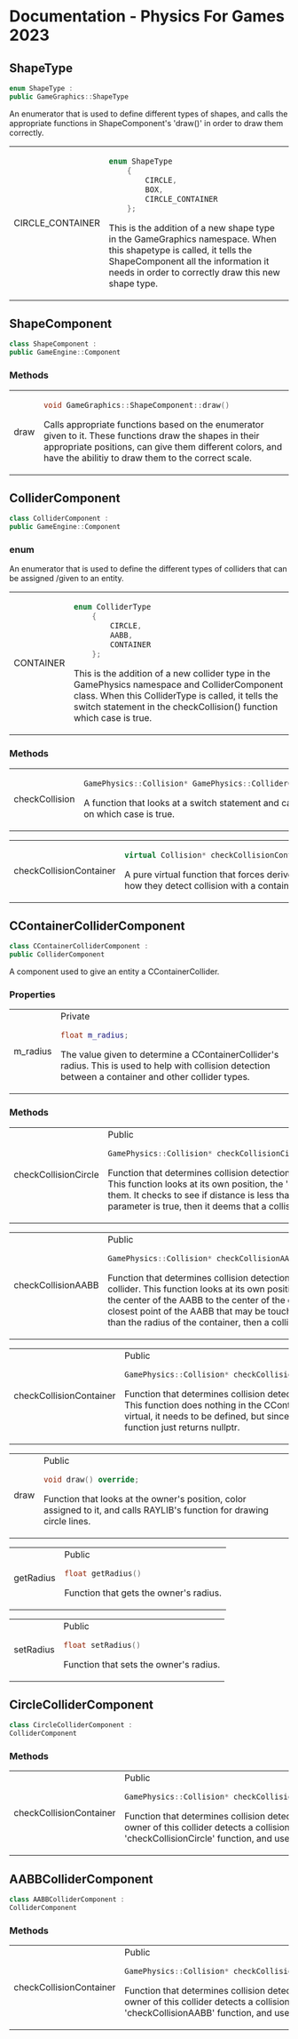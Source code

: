 # Documentation - Physics For Games 2023


## ShapeType
```cpp
enum ShapeType :
public GameGraphics::ShapeType
```

An enumerator that is used to define different types of shapes, and calls the appropriate
functions in ShapeComponent's 'draw()'  in order to draw them correctly.

<table>
<tr> 
<td>CIRCLE_CONTAINER</td> 
<td> 

```cpp
enum ShapeType
    {
        CIRCLE,
        BOX,
        CIRCLE_CONTAINER
    };
```
This is the addition of a new shape type in the GameGraphics namespace. When this shapetype
is called, it tells the ShapeComponent all the information it needs in order to correctly
draw this new shape type.
</table>

## ShapeComponent
```cpp
class ShapeComponent :
public GameEngine::Component
```

### Methods
<table>
<tr>
<td>draw</td> 
<td>

```cpp
void GameGraphics::ShapeComponent::draw()
```
Calls appropriate functions based on the enumerator given to it.
These functions draw the shapes in their appropriate positions,
can give them different colors, and have the abilitiy to draw them to the correct
scale.
</td>
</tr>
</table>

## ColliderComponent
```cpp
class ColliderComponent :
public GameEngine::Component
```

### enum 
An enumerator that is used to define the different types of colliders that can be assigned 
/given to an entity.

<table>
<tr> 
<td>CONTAINER</td> 
<td> 

```cpp
enum ColliderType
    {
        CIRCLE,
        AABB,
        CONTAINER
    };
```
This is the addition of a new collider type in the GamePhysics namespace and ColliderComponent class.
When this ColliderType is called, it tells the switch statement in the checkCollision()
 function which case is true.
</table>

### Methods
<table>
<tr>
<td>checkCollision</td> 
<td>

```cpp
GamePhysics::Collision* GamePhysics::ColliderComponent::checkCollision(ColliderComponent* other)
```
A function that looks at a switch statement and calls the appropriate collision detection
functions based on which case is true.
</td>
</tr>
</table>

<table>
<tr>
<td>checkCollisionContainer</td> 
<td>

```cpp
virtual Collision* checkCollisionContainer(CContainerColliderComponent* other) = 0;
```
A pure virtual function that forces derived classes to override and define
this function for how they detect collision with a container.
</td>
</tr>
</table>

## CContainerColliderComponent
```cpp
class CContainerColliderComponent : 
public ColliderComponent
```
A component used to give an entity a CContainerCollider.

### Properties
<table>
<tr> 
<td>m_radius</td> 
<td> 
Private

```cpp
float m_radius;
```
The value given to determine a CContainerCollider's radius. This is used to help with
collision detection between a container and other collider types.
</td>
</tr>
</table>

### Methods
<table>
<tr> 
<td>checkCollisionCircle</td> 
<td> 
Public

```cpp
GamePhysics::Collision* checkCollisionCircle(CircleColliderComponent* other) override;
```
Function that determines collision detection between a container collider and a
circle collider. This function looks at its own position, the 'other' position, and finds
the distance between them. It checks to see if distance is less than the container's 
radius - the 'other' radius. If that parameter is true, then it deems that a collision
has not occured.
</td>
</tr>
</table>

<table>
<tr> 
<td>checkCollisionAABB</td> 
<td> 
Public

```cpp
GamePhysics::Collision* checkCollisionAABB(AABBColliderComponent* other) override;
```
Function that determines collision detection between a container collider and an
AABB collider. This function looks at its own position, the AABB's position, and the direction of the center
of the AABB to the center of the container. It finds the distance between the closest point of the AABB
that may be touching the circumference. If the distance is less than the radius of the container, then a 
collision has not occurred.
</td>
</tr>
</table>

<table>
<tr> 
<td>checkCollisionContainer</td> 
<td> 
Public

```cpp
GamePhysics::Collision* checkCollisionContainer(CContainerColliderComponent* other) override;
```
Function that determines collision detection between a container collider and a
container collider. This function does nothing in the CContainerComponentCollider class.
Since the function is pure virtual, it needs to be defined, but since no collisions
between containers has been planned, the function just returns nullptr.
</td>
</tr>
</table>

<table>
<tr> 
<td>draw</td> 
<td> 
Public

```cpp
void draw() override;
```
Function that looks at the owner's position, color assigned to it, and calls RAYLIB's
function for drawing circle lines.
</td>
</tr>
</table>

<table>
<tr> 
<td>getRadius</td> 
<td> 
Public

```cpp
float getRadius()
```
Function that gets the owner's radius.
</td>
</tr>
</table>

<table>
<tr> 
<td>setRadius</td> 
<td> 
Public

```cpp
float setRadius()
```
Function that sets the owner's radius.
</td>
</tr>
</table>

## CircleColliderComponent
```cpp
class CircleColliderComponent :
ColliderComponent
```
### Methods
<table>
<tr> 
<td>checkCollisionContainer</td> 
<td> 
Public

```cpp
GamePhysics::Collision* checkCollisionContainer(CContainerColliderComponent* other) override;
```
Function that determines collision detection between the circle collider and a
container. When the owner of this collider detects a collision with a container,
it will call the container's 'checkCollisionCircle' function, and uses all the 
collision data from 'other'.
</td>
</tr>
</table>

## AABBColliderComponent
```cpp
class AABBColliderComponent :
ColliderComponent
```
### Methods
<table>
<tr> 
<td>checkCollisionContainer</td> 
<td> 
Public

```cpp
GamePhysics::Collision* checkCollisionContainer(CContainerColliderComponent* other) override;
```
Function that determines collision detection between the AABB collider and a
container. When the owner of this collider detects a collision with a container,
it will call the container's 'checkCollisionAABB' function, and uses all the 
collision data from 'other'.
</td>
</tr>
</table>